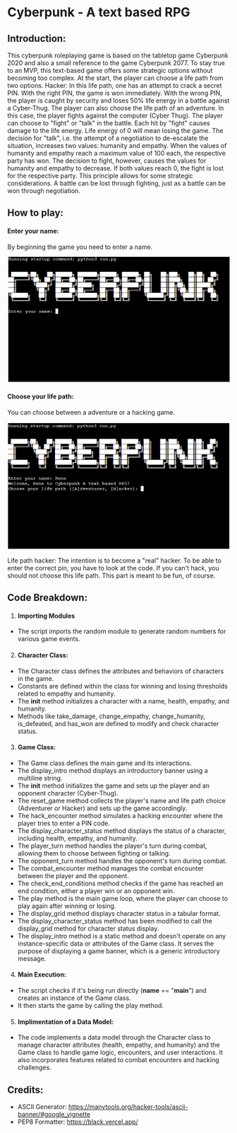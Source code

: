 # Cyberpunk - A text based RPG

## Introduction:
This cyberpunk roleplaying game is based on the tabletop game Cyberpunk 2020 and also a small reference to the game Cyberpunk 2077.
To stay true to an MVP, this text-based game offers some strategic options without becoming too complex. At the start, the player can choose a life path from two options.
Hacker: In this life path, one has an attempt to crack a secret PIN. With the right PIN, the game is won immediately. With the wrong PIN, the player is caught by security and loses 50% life energy in a battle against a Cyber-Thug.
The player can also choose the life path of an adventure.
In this case, the player fights against the computer (Cyber Thug).
The player can choose to "fight" or "talk" in the battle.
Each hit by "fight" causes damage to the life energy. Life energy of 0 will mean losing the game.
The decision for "talk", i.e. the attempt of a negotiation to de-escalate the situation, increases two values: humanity and empathy.
When the values of humanity and empathy reach a maximum value of 100 each, the respective party has won.
The decision to fight, however, causes the values for humanity and empathy to decrease. If both values reach 0, the fight is lost for the respective party.
This principle allows for some strategic considerations. A battle can be lost through fighting, just as a battle can be won through negotiation.

## How to play:

#### Enter your name:
By beginning the game you need to enter a name.

![input_name](/assets/documentation/input_name.png "input_name")

#### Choose your life path:

You can choose between a adventure or a hacking game.

![lifepath](/assets/documentation/lifepath.png "lifepath")

Life path hacker:
The intention is to become a "real" hacker.
To be able to enter the correct pin, you have to look at the code.
If you can't hack, you should not choose this life path.
This part is meant to be fun, of course.

## Code Breakdown:

1. #### Importing Modules
- The script imports the random module to generate random numbers for various game events.

2. #### Character Class:
- The Character class defines the attributes and behaviors of characters in the game.
- Constants are defined within the class for winning and losing thresholds related to empathy and humanity.
- The __init__ method initializes a character with a name, health, empathy, and humanity.
- Methods like take_damage, change_empathy, change_humanity, is_defeated, and has_won are defined to modify and check character status.

3. #### Game Class:

- The Game class defines the main game and its interactions.
- The display_intro method displays an introductory banner using a multiline string.
- The __init__ method initializes the game and sets up the player and an opponent character (Cyber-Thug).
- The reset_game method collects the player's name and life path choice (Adventurer or Hacker) and sets up the game accordingly.
- The hack_encounter method simulates a hacking encounter where the player tries to enter a PIN code.
- The display_character_status method displays the status of a character, including health, empathy, and humanity.
- The player_turn method handles the player's turn during combat, allowing them to choose between fighting or talking.
- The opponent_turn method handles the opponent's turn during combat.
- The combat_encounter method manages the combat encounter between the player and the opponent.
- The check_end_conditions method checks if the game has reached an end condition, either a player win or an opponent win.
- The play method is the main game loop, where the player can choose to play again after winning or losing.
- The display_grid method displays character status in a tabular format.
- The display_character_status method has been modified to call the display_grid method for character status display.
- The display_intro method is a static method and doesn't operate on any instance-specific data or attributes of the Game class. It serves the purpose of displaying a game banner, which is a generic introductory message.

4. #### Main Execution:
- The script checks if it's being run directly (__name__ == "__main__") and creates an instance of the Game class.
- It then starts the game by calling the play method.

5. #### Implimentation of a Data Model:
- The code implements a data model through the Character class to manage character attributes (health, empathy, and humanity) and the Game class to handle game logic, encounters, and user interactions. It also incorporates features related to combat encounters and hacking challenges.


## Credits:
- ASCII Generator: https://manytools.org/hacker-tools/ascii-banner/#google_vignette
- PEP8 Formatter: https://black.vercel.app/